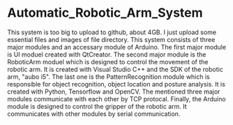 # Automatic_Robotic_Arm_System

This system is too big to upload to github, about 4GB. I just upload some essential files and images of file directory. This system consists of three major modules and an accessary module of Arduino. The first major module is UI moduel created with QtCreator. The second major module is the RoboticArm moduel which is designed to control the movement of the robotic arm. It is created with Visual Studio C++ and the SDK of the robotic arm, "aubo i5". The last one is the PatternRecognition module which is responsible for object recognition, object location and posture analysis. It is created with Python, Tensorflow and OpenCV. The mentioned three major modules communicate with each other by TCP protocal. Finally, the Arduino module is designed to control the gripper of the robotic arm. It communicates with other modules by serial communication.
